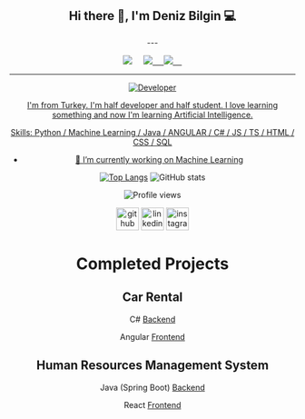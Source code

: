 <div id="header" align="center">

<h2 align='center'> Hi there 👋, I'm Deniz Bilgin 💻 </h2>
---
<p align='center'>
 <a href="mailto:denizbilgin156@gmail.com"><img src="https://img.shields.io/badge/Outlook-0078D4.svg?&style=for-the-badge&logo=microsoft%20outlook&logoColor=white" /></a>&nbsp;&nbsp;&nbsp;&nbsp;
 <a href="https://www.linkedin.com/in/denizbilgin0/"><img src="https://img.shields.io/badge/linkedin-%230077B5.svg?&style=for-the-badge&logo=linkedin&logoColor=white" /</a>&nbsp;&nbsp;&nbsp;&nbsp;
<a href="https://twitter.com/denizb04"><img src="https://img.shields.io/badge/twitter-%231DA1F2.svg?&style=for-the-badge&logo=twitter&logoColor=white" /</a>&nbsp;&nbsp;&nbsp;&nbsp;  
 
 
---

 
 ![Developer](https://static.pingcap.com/files/2022/12/05072707/chatGPT-GitHub-banner.jpg)

I'm from Turkey. I'm half developer and half student. I love learning something and now I'm learning Artificial Intelligence.

Skills: Python / Machine Learning / Java / ANGULAR / C# / JS / TS / HTML / CSS / SQL

- 🔭 I’m currently working on Machine Learning

[![Top Langs](https://github-readme-stats.vercel.app/api/top-langs/?username=denizbilgin)](https://github.com/anuraghazra/github-readme-stats)
![GitHub stats](https://github-readme-stats.vercel.app/api?username=denizbilgin&show_icons=true)  

![Profile views](https://gpvc.arturio.dev/denizbilgin)    


[<img src='https://cdn.jsdelivr.net/npm/simple-icons@3.0.1/icons/github.svg' alt='github' height='40'>](https://github.com/denizbilgin)  [<img src='https://cdn.jsdelivr.net/npm/simple-icons@3.0.1/icons/linkedin.svg' alt='linkedin' height='40'>](https://www.linkedin.com/in/deniz-bilgin-763177207/)  [<img src='https://cdn.jsdelivr.net/npm/simple-icons@3.0.1/icons/instagram.svg' alt='instagram' height='40'>](https://www.instagram.com/denizb04/)

# Completed Projects


## Car Rental

C# [Backend](https://github.com/denizbilgin/CarRental)

Angular [Frontend](https://github.com/denizbilgin/CarRental-Front-End)

## Human Resources Management System

Java (Spring Boot) [Backend](https://github.com/denizbilgin/HRMS)

React [Frontend](https://github.com/denizbilgin/HRMS-Frontend)





